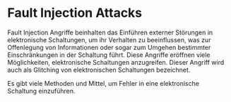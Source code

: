 # Fault Injection Attacks

Fault Injection Angriffe beinhalten das Einführen externer Störungen in elektronische Schaltungen, um ihr Verhalten zu beeinflussen, was zur Offenlegung von Informationen oder sogar zum Umgehen bestimmter Einschränkungen in der Schaltung führt. Diese Angriffe eröffnen viele Möglichkeiten, elektronische Schaltungen anzugreifen. Dieser Angriff wird auch als Glitching von elektronischen Schaltungen bezeichnet.

Es gibt viele Methoden und Mittel, um Fehler in eine elektronische Schaltung einzuführen.

